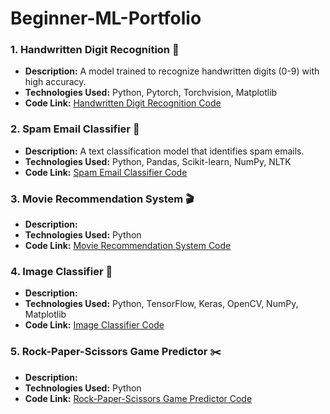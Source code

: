 # Beginner-ML-Portfolio

### 1. Handwritten Digit Recognition 📝
- **Description:** A model trained to recognize handwritten digits (0-9) with high accuracy.
- **Technologies Used:** Python, Pytorch, Torchvision, Matplotlib
- **Code Link:** [Handwritten Digit Recognition Code](https://github.com/phyulwin/Beginner-ML-Portfolio/blob/main/projects/HDR.ipynb)

### 2. Spam Email Classifier 📩
- **Description:** A text classification model that identifies spam emails.
- **Technologies Used:** Python, Pandas, Scikit-learn, NumPy, NLTK
- **Code Link:** [Spam Email Classifier Code](https://github.com/phyulwin/Beginner-ML-Portfolio/blob/main/projects/SMD.ipynb)

### 3. Movie Recommendation System 🎬
- **Description:** 
- **Technologies Used:** Python
- **Code Link:** [Movie Recommendation System Code]()

### 4. Image Classifier 📸
- **Description:**
- **Technologies Used:** Python, TensorFlow, Keras, OpenCV, NumPy, Matplotlib
- **Code Link:** [Image Classifier Code](https://github.com/phyulwin/Beginner-ML-Portfolio/blob/main/projects/ImageClassifier.ipynb)

### 5. Rock-Paper-Scissors Game Predictor ✂️
- **Description:**
- **Technologies Used:** Python
- **Code Link:** [Rock-Paper-Scissors Game Predictor Code]()
